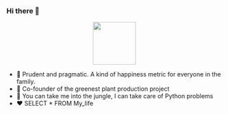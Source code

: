 ### Hi there 👋
<div id="header" align="center">
  <img src="[https://media.giphy.com/media/M9gbBd9nbDrOTu1Mqx/giphy.gif](https://media.giphy.com/media/l49K1AIQuatbvL4LS/giphy.gif)" width="100"/>
</div>

- 🔭 Prudent and pragmatic. A kind of happiness metric for everyone in the family.
- 🌱 Co-founder of the greenest plant production project
- 🐍 You can take me into the jungle, I can take care of Python problems
- ❤️ SELECT * FROM My_life 
